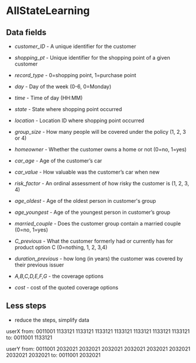 AllStateLearning
================


Data fields
------------

* *customer_ID* - A unique identifier for the customer
* *shopping_pt* - Unique identifier for the shopping point of a given customer
* *record_type* - 0=shopping point, 1=purchase point
* *day* - Day of the week (0-6, 0=Monday)
* *time* - Time of day (HH:MM)
* *state* - State where shopping point occurred
* *location* - Location ID where shopping point occurred
* *group_size* - How many people will be covered under the policy (1, 2, 3 or 4)
* *homeowner* - Whether the customer owns a home or not (0=no, 1=yes)
* *car_age* - Age of the customer’s car
* *car_value* - How valuable was the customer’s car when new
* *risk_factor* - An ordinal assessment of how risky the customer is (1, 2, 3, 4)
* *age_oldest* - Age of the oldest person in customer's group
* *age_youngest* - Age of the youngest person in customer’s group
* *married_couple* - Does the customer group contain a married couple (0=no, 1=yes)
* *C_previous* - What the customer formerly had or currently has for product option C (0=nothing, 1, 2, 3,4)
* *duration_previous* -  how long (in years) the customer was covered by their previous issuer

* *A,B,C,D,E,F,G* - the coverage options

* *cost* - cost of the quoted coverage options


Less steps
------------

* reduce the steps, simplify data

userX
    from: 0011001 1133121 1133121 1133121 1133121 1133121 1133121 1133121
    to: 0011001 1133121

userY
    from: 0011001 2032021 2032021 2032021 2032021 2032021 2032021 2032021 2032021
    to: 0011001 2032021 

